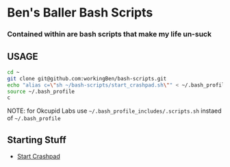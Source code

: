 Ben's Baller Bash Scripts
========
### Contained within are bash scripts that make my life un-suck

USAGE
--------
```bash
cd ~
git clone git@github.com:workingBen/bash-scripts.git
echo "alias c=\"sh ~/bash-scripts/start_crashpad.sh\"" < ~/.bash_profile
source ~/.bash_profile
c
```

NOTE: for Okcupid Labs use `~/.bash_profile_includes/.scripts.sh` instaed of `~/.bash_profile`

Starting Stuff
--------

* [Start Crashpad](https://github.com/workingBen/bash-scripts/blob/master/start_crashpad.sh)

